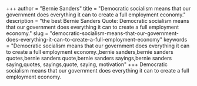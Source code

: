 +++
author = "Bernie Sanders"
title = "Democratic socialism means that our government does everything it can to create a full employment economy."
description = "the best Bernie Sanders Quote: Democratic socialism means that our government does everything it can to create a full employment economy."
slug = "democratic-socialism-means-that-our-government-does-everything-it-can-to-create-a-full-employment-economy"
keywords = "Democratic socialism means that our government does everything it can to create a full employment economy.,bernie sanders,bernie sanders quotes,bernie sanders quote,bernie sanders sayings,bernie sanders saying,quotes, sayings,quote, saying, motivation"
+++
Democratic socialism means that our government does everything it can to create a full employment economy.
